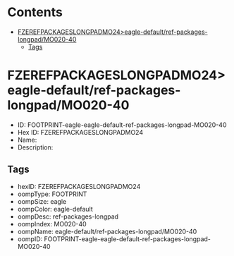 



Contents
========

* [FZEREFPACKAGESLONGPADMO24>eagle-default/ref-packages-longpad/MO020-40](#fzerefpackageslongpadmo24eagle-defaultref-packages-longpadmo020-40)
	* [Tags](#tags)

# FZEREFPACKAGESLONGPADMO24>eagle-default/ref-packages-longpad/MO020-40

- ID: FOOTPRINT-eagle-eagle-default-ref-packages-longpad-MO020-40
- Hex ID: FZEREFPACKAGESLONGPADMO24
- Name: 
- Description: 

## Tags

- hexID: FZEREFPACKAGESLONGPADMO24
- oompType: FOOTPRINT
- oompSize: eagle
- oompColor: eagle-default
- oompDesc: ref-packages-longpad
- oompIndex: MO020-40
- oompName: eagle-default/ref-packages-longpad/MO020-40
- oompID: FOOTPRINT-eagle-eagle-default-ref-packages-longpad-MO020-40
